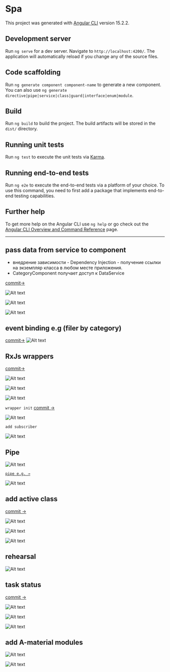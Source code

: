 # Spa

This project was generated with [Angular CLI](https://github.com/angular/angular-cli) version 15.2.2.

## Development server

Run `ng serve` for a dev server. Navigate to `http://localhost:4200/`. The application will automatically reload if you change any of the source files.

## Code scaffolding

Run `ng generate component component-name` to generate a new component. You can also use `ng generate directive|pipe|service|class|guard|interface|enum|module`.

## Build

Run `ng build` to build the project. The build artifacts will be stored in the `dist/` directory.

## Running unit tests

Run `ng test` to execute the unit tests via [Karma](https://karma-runner.github.io).

## Running end-to-end tests

Run `ng e2e` to execute the end-to-end tests via a platform of your choice. To use this command, you need to first add a package that implements end-to-end testing capabilities.

## Further help

To get more help on the Angular CLI use `ng help` or go check out the [Angular CLI Overview and Command Reference](https://angular.io/cli) page.

---

## pass data from service to component

- внедрение зависимости - Dependency Injection - получение ссылки на экземпляр класса в любом месте приложения.
- CategoryComponent получает доступ к DataService

[commit→](https://github.com/viktishchenko/ang-test/commit/b1102b7ec4896c39d698aa6a326eaf4f9ab89797)

![Alt text](src/assets/readmeAssets/pass-data-from-service.png)

![Alt text](src/assets/readmeAssets/directives.png)

![Alt text](src/assets/readmeAssets/component-directive.png)

## event binding e.g (filer by category)

[commit→](https://github.com/viktishchenko/ang-test/commit/9ba75ee27ebba4befaf633f51babed2789d6389c)
![Alt text](src/assets/readmeAssets/event-binding.png)

## RxJs wrappers

[commit→](https://github.com/viktishchenko/ang-test/commit/7cdd9621715110ea418ec9754806c0953d6ff233)

![Alt text](src/assets/readmeAssets/RxJs-objects.png)

![Alt text](src/assets/readmeAssets/rxjs-explain.png)

![Alt text](src/assets/readmeAssets/data-recipe.png)

`wrapper init`
[commit →](https://github.com/viktishchenko/ang-test/commit/6aef30ea96006b6fb5adf8aba68eab96e6fc206e)

![Alt text](src/assets/readmeAssets/subject-rx-wrapper.png)

`add subscriber`

![Alt text](src/assets/readmeAssets/rxjs-subscriber.png)

## Pipe

![Alt text](src/assets/readmeAssets/add-pipe.png)

[`pipe e.g. →`](https://angular.io/api/common/DatePipe)

![Alt text](src/assets/readmeAssets/pipe-eg.png)

## add active class

[commit →](https://github.com/viktishchenko/ang-test/commit/2cfb35166cfd2d52cba6ccba5fb1d0536e0e99c2)

![Alt text](src/assets/readmeAssets/atribute-derective.png)

![Alt text](src/assets/readmeAssets/add-active-class.png)

![Alt text](src/assets/readmeAssets/add-active-class-logic.png)

## rehearsal

![Alt text](src/assets/readmeAssets/rehearsal.png)

## task status

[commit →](https://github.com/viktishchenko/ang-test/commit/80d43a7bb234be8a92a00ae133db3d0c024f2e31)

![Alt text](src/assets/readmeAssets/task-status.png)

![Alt text](src/assets/readmeAssets/toggle-class.png)

![Alt text](src/assets/readmeAssets/toggle.png)

## add A-material modules

![Alt text](src/assets/readmeAssets/a-material-modules.png)

![Alt text](src/assets/readmeAssets/mat-table-eg.png)
